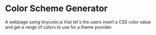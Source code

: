 # Color Scheme Generator
A webpage using tinycolor.js that let's the users insert a CSS color value and get a range of colors to use for a theme provider.
